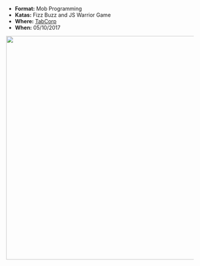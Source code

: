 * **Format:** Mob Programming
* **Katas:** Fizz Buzz and JS Warrior Game
* **Where:** [TabCorp](www.tabcorp.com.au)
* **When:** 05/10/2017

<img src="https://secure.meetupstatic.com/photos/event/5/d/7/e/highres_465083934.jpeg" width="600px" />
